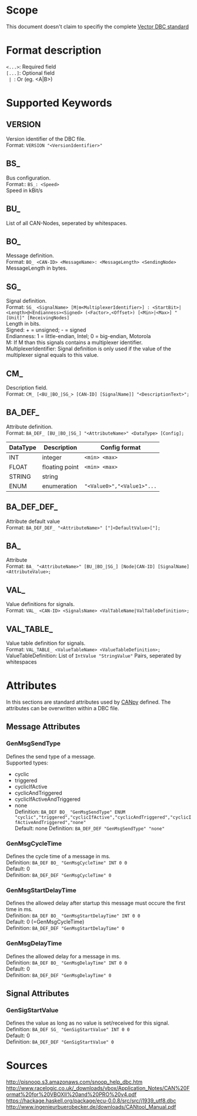 # Scope
This document doesn't claim to specifiy the complete [Vector DBC standard](http://vector.com/vi_candb_en.html)  

# Format description
`<...>`: Required field  
`[...]`: Optional field  
`  |  `: Or (eg. <A|B>)  

# Supported Keywords
## VERSION
Version identifier of the DBC file.  
Format: `VERSION "<VersionIdentifier>"`  

## BS_
Bus configuration.  
Format:: `BS_: <Speed>`  
Speed in kBit/s  

## BU_
List of all CAN-Nodes, seperated by whitespaces.  

## BO_
Message definition.  
Format: `BO_ <CAN-ID> <MessageName>: <MessageLength> <SendingNode>`  
MessageLength in bytes.  

## SG_
Signal definition.  
Format: `SG_ <SignalName> [M|m<MultiplexerIdentifier>] : <StartBit>|<Length>@<Endianness><Signed> (<Factor>,<Offset>) [<Min>|<Max>] "[Unit]" [ReceivingNodes]`  
Length in bits.  
Signed: + = unsigned; - = signed  
Endianness: 1 = little-endian, Intel; 0 = big-endian, Motorola  
M: If M than this signals contains a multiplexer identifier.  
MultiplexerIdentifier: Signal definition is only used if the value of the multiplexer signal equals to this value.  

## CM_
Description field.  
Format: `CM_ [<BU_|BO_|SG_> [CAN-ID] [SignalName]] "<DescriptionText>";`  

## BA_DEF_
Attribute definition.  
Format: `BA_DEF_ [BU_|BO_|SG_] "<AttributeName>" <DataType> [Config];`  

DataType | Description         | Config format
---------|---------------------|----------------
INT      | integer             | `<min> <max>`
FLOAT    | floating point      | `<min> <max>`
STRING   | string              | 
ENUM     | enumeration         | `"<Value0>","<Value1>"...`

## BA_DEF_DEF_
Attribute default value  
Format: `BA_DEF_DEF_ "<AttributeName>" ["]<DefaultValue>["];`

## BA_
Attribute  
Format: `BA_ "<AttributeName>" [BU_|BO_|SG_] [Node|CAN-ID] [SignalName] <AttributeValue>;`

## VAL_
Value definitions for signals.  
Format: `VAL_ <CAN-ID> <SignalsName> <ValTableName|ValTableDefinition>;`

## VAL_TABLE_
Value table definition for signals.  
Format: `VAL_TABLE_ <ValueTableName> <ValueTableDefinition>;`  
ValueTableDefinition: List of `IntValue "StringValue"` Pairs, seperated by whitespaces

# Attributes
In this sections are standard attributes used by [CANpy](https://github.com/stefanhoelzl/CANpy) defined. The attributes can be overwritten within a DBC file.
## Message Attributes

### GenMsgSendType
Defines the send type of a message.  
Supported types:  
* cyclic  
* triggered  
* cyclicIfActive  
* cyclicAndTriggered  
* cyclicIfActiveAndTriggered  
* none  
Definition: `BA_DEF BO_ "GenMsgSendType" ENUM "cyclic","triggered","cyclicIfActive","cyclicAndTriggered","cyclicIfActiveAndTriggered","none"`  
Default: none
Definition: `BA_DEF_DEF "GenMsgSendType" "none"`

### GenMsgCycleTime
Defines the cycle time of a message in ms.  
Definition: `BA_DEF BO_ "GenMsgCycleTime" INT 0 0`  
Default: 0  
Definition: `BA_DEF_DEF "GenMsgCycleTime" 0`  

### GenMsgStartDelayTime
Defines the allowed delay after startup this message must occure the first time in ms.  
Definition: `BA_DEF BO_ "GenMsgStartDelayTime" INT 0 0`  
Default: 0 (=GenMsgCycleTime)  
Definition: `BA_DEF_DEF "GenMsgStartDelayTime" 0`  

### GenMsgDelayTime
Defines the allowed delay for a message in ms.  
Definition: `BA_DEF BO_ "GenMsgDelayTime" INT 0 0`  
Default: 0  
Definition: `BA_DEF_DEF "GenMsgDelayTime" 0`  

## Signal Attributes
### GenSigStartValue
Defines the value as long as no value is set/received for this signal.  
Definition: `BA_DEF SG_ "GenSigStartValue" INT 0 0`  
Default: 0  
Definition: `BA_DEF_DEF "GenSigStartValue" 0`  

# Sources
http://pisnoop.s3.amazonaws.com/snoop_help_dbc.htm  
http://www.racelogic.co.uk/_downloads/vbox/Application_Notes/CAN%20Format%20for%20VBOXII%20and%20PRO%20v4.pdf  
https://hackage.haskell.org/package/ecu-0.0.8/src/src/j1939_utf8.dbc  
http://www.ingenieurbuerobecker.de/downloads/CANtool_Manual.pdf  
